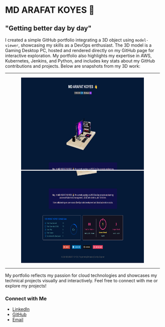 # MD ARAFAT KOYES 👋

## "Getting better day by day"

I created a simple GitHub portfolio integrating a 3D object using `model-viewer`, showcasing my skills as a DevOps enthusiast. The 3D model is a Gaming Desktop PC, hosted and rendered directly on my GitHub page for interactive exploration. My portfolio also highlights my expertise in AWS, Kubernetes, Jenkins, and Python, and includes key stats about my GitHub contributions and projects. Below are snapshots from my 3D work:

---

<p align="center">
  <img src="https://github.com/arafdewann/3d-Porfolio/blob/main/3d.png" alt="3D Project 1" width="400" height="300">
  <img src="https://github.com/arafdewann/3d-Porfolio/blob/main/3d2.png" alt="3D Project 2" width="400" height="300">
</p>

---

My portfolio reflects my passion for cloud technologies and showcases my technical projects visually and interactively. Feel free to connect with me or explore my projects!

### Connect with Me

- [LinkedIn](https://www.linkedin.com/in/mdarafatkoyes)
- [GitHub](https://github.com/arafdewann)
- [Email](mailto:arafdewan100@gmail.com)

